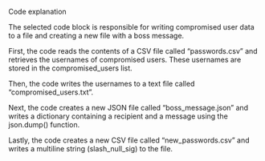 Code explanation

The selected code block is responsible for writing compromised user data to a file and creating a new file with a boss message.

First, the code reads the contents of a CSV file called “passwords.csv” and retrieves the usernames of compromised users. These usernames are stored in the compromised_users list.

Then, the code writes the usernames to a text file called “compromised_users.txt”.

Next, the code creates a new JSON file called “boss_message.json” and writes a dictionary containing a recipient and a message using the json.dump() function.

Lastly, the code creates a new CSV file called “new_passwords.csv” and writes a multiline string (slash_null_sig) to the file.